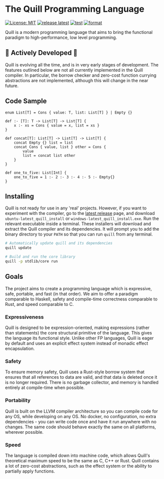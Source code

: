 # The Quill Programming Language

[![License: MIT](https://img.shields.io/github/license/quill-lang/quill)](https://opensource.org/licenses/MIT)
[![release latest](https://github.com/quill-lang/quill/actions/workflows/release-latest.yml/badge.svg)](https://github.com/quill-lang/quill/actions/workflows/release-latest.yml)
[![test](https://github.com/quill-lang/quill/actions/workflows/test.yml/badge.svg)](https://github.com/quill-lang/quill/actions/workflows/test.yml)
[![format](https://github.com/quill-lang/quill/actions/workflows/format.yml/badge.svg)](https://github.com/quill-lang/quill/actions/workflows/format.yml)

Quill is a modern programming language that aims to bring the functional paradigm to high-performance, low level programming.

## 🚧 Actively Developed 🚧

Quill is evolving all the time, and is in very early stages of development. The features outlined below are not all currently implemented in the Quill compiler. In particular, the borrow checker and zero-cost function currying abstractions are not implemented, although this will change in the near future.

## Code Sample

```
enum List[T] = Cons { value: T, list: List[T] } | Empty {}

def :- [T]: T -> List[T] -> List[T] {
    x :- xs = Cons { value = x, list = xs }
}

def concat[T]: List[T] -> List[T] -> List[T] {
    concat Empty {} list = list
    concat Cons { value, list } other = Cons {
        value
        list = concat list other
    }
}

def one_to_five: List[Int] {
    one_to_five = 1 :- 2 :- 3 :- 4 :- 5 :- Empty{}
}
```

## Installing

Quill is not ready for use in any 'real' projects.
However, if you want to experiment with the compiler, go to the [latest release](https://github.com/quill-lang/quill/releases/tag/latest) page, and download `ubuntu-latest_quill_install` or `windows-latest_quill_install.exe`.
Run the relevant executable inside a terminal.
These installers will download and extract the Quill compiler and its dependencies.
It will prompt you to add the binary directory to your `PATH` so that you can run `quill` from any terminal.

```sh
# Automatically update quill and its dependencies
quill update

# Build and run the core library
quill -p stdlib/core run
```

## Goals

The project aims to create a programming language which is expressive, safe, portable, and fast (in that order).
We aim to offer a paradigm comparable to Haskell, safety and compile-time correctness comparable to Rust, and speed comparable to C.

### Expressiveness

Quill is designed to be expression-oriented, making expressions (rather than statements) the core structural primitive of the language.
This gives the language its functional style.
Unlike other FP languages, Quill is eager by default and uses an explicit effect system instead of monadic effect encapsulation.

### Safety

To ensure memory safety, Quill uses a Rust-style borrow system that ensures that all references to data are valid, and that data is deleted once it is no longer required.
There is no garbage collector, and memory is handled entirely at compile-time when possible.

### Portability

Quill is built on the LLVM compiler architecture so you can compile code for any OS, while developing on any OS.
No docker, no configuration, no extra dependencies - you can write code once and have it run anywhere with no changes.
The same code should behave exactly the same on all platforms, wherever possible.

### Speed

The language is compiled down into machine code, which allows Quill's theoretical maximum speed to be the same as C, C++ or Rust.
Quill contains a lot of zero-cost abstractions, such as the effect system or the ability to partially apply functions.
